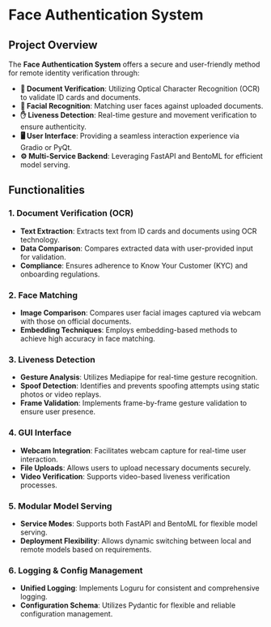 # Face Authentication System

## Project Overview
The **Face Authentication System** offers a secure and user-friendly method for remote identity verification through:
* **🪪 Document Verification**: Utilizing Optical Character Recognition (OCR) to validate ID cards and documents.
* **👤 Facial Recognition**: Matching user faces against uploaded documents.
* **✋ Liveness Detection**: Real-time gesture and movement verification to ensure authenticity.
* **🖥️ User Interface**: Providing a seamless interaction experience via Gradio or PyQt.
* **⚙️ Multi-Service Backend**: Leveraging FastAPI and BentoML for efficient model serving.

## Functionalities
### 1. Document Verification (OCR)
* **Text Extraction**: Extracts text from ID cards and documents using OCR technology.
* **Data Comparison**: Compares extracted data with user-provided input for validation.
* **Compliance**: Ensures adherence to Know Your Customer (KYC) and onboarding regulations.

### 2. Face Matching
* **Image Comparison**: Compares user facial images captured via webcam with those on official documents.
* **Embedding Techniques**: Employs embedding-based methods to achieve high accuracy in face matching.

### 3. Liveness Detection
* **Gesture Analysis**: Utilizes Mediapipe for real-time gesture recognition.
* **Spoof Detection**: Identifies and prevents spoofing attempts using static photos or video replays.
* **Frame Validation**: Implements frame-by-frame gesture validation to ensure user presence.

### 4. GUI Interface
* **Webcam Integration**: Facilitates webcam capture for real-time user interaction.
* **File Uploads**: Allows users to upload necessary documents securely.
* **Video Verification**: Supports video-based liveness verification processes.

### 5. Modular Model Serving
* **Service Modes**: Supports both FastAPI and BentoML for flexible model serving.
* **Deployment Flexibility**: Allows dynamic switching between local and remote models based on requirements.

### 6. Logging & Config Management
* **Unified Logging**: Implements Loguru for consistent and comprehensive logging.
* **Configuration Schema**: Utilizes Pydantic for flexible and reliable configuration management.